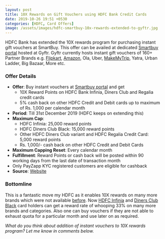 ```yaml
---
layout: post
title: 10X Rewards on Gift Vouchers using HDFC Bank Credit Cards
date: 2019-10-26 19:51 +0530
categories: [HDFC, Card Offers]
image: /assets/images/hdfc-smartbuy-10x-rewards-extended-to-gyftr.jpg
---
```


HDFC Bank has extended the 10X rewards program for purchasing instant gift vouchers at SmartBuy. This offer can be availed at dedicated [Smartbuy portal](https://www.gyftr.com/hdfcsmartbuy/) hosted at Gyftr. Gyftr currently hosts instant gift vouchers of 160+ Partner Brands e.g. [Flipkart](https://l.cardinfo.in/flipkart), [Amazon](https://l.cardinfo.in/amazon), Ola, Uber, [MakeMyTrip](https://l.cardinfo.in/makemytrip), Yatra, Urban Ladder, Big Bazaar, More etc.

### Offer Details

- **Offer**: Buy instant vouchers at [Smartbuy portal](https://www.gyftr.com/hdfcsmartbuy/) and get
  - 10X Reward Points on HDFC Bank Infinia, Diners Club and Regalia credit cards
  - 5% cash back on other HDFC Credit and Debit cards up to maximum of Rs. 1,000 per calendar month
- **Period**: Till 31st December 2019 (HDFC keeps on extending this)
- **Maximum Cap**:
  - HDFC Infinia: 25,000 reward points
  - HDFC Diners Club Black: 15,000 reward points
  - Other HDFC Diners Club variant and HDFC Regalia Credit Card: 5,000 reward points
  - Rs. 1,000/- cash back on other HDFC Credit and Debit Cards
- **Maximum Capping Reset**: Every calendar month
- **Fulfillment**: Reward Points or cash back will be posted within 90 working days from the last date of transaction month
- Only PayZapp KYC registered customers are eligible for cashback
- **Source**: [Website](https://www.gyftr.com/hdfcsmartbuy/terms-and-conditions)

### Bottomline

This is a fantastic move my HDFC as it enables 10X rewards on many more brands which were not available [before](/hdfc-smartbuy-10x-rewards-even-more-rewarding-with-december-2019-update/). Now [HDFC Infinia](/hdfc-bank-infinia-credit-card-upgrade-experience/) and [Diners Club Black](/hdfc-diners-club-black-credit-card-review/) card holders can get a reward rate of whooping 33% on many more brands and categories. Also one can buy vouchers if they are not able to exhaust quota for a particular month and use later on as required.

_What do you think about addition of instant vouchers to 10X rewards program? Let me know in comments below._

